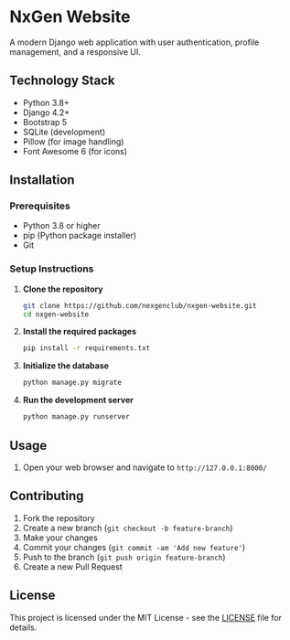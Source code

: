 # NxGen Website

A modern Django web application with user authentication, profile management, and a responsive UI.

## Technology Stack

- Python 3.8+
- Django 4.2+
- Bootstrap 5
- SQLite (development)
- Pillow (for image handling)
- Font Awesome 6 (for icons)

## Installation

### Prerequisites

- Python 3.8 or higher
- pip (Python package installer)
- Git

### Setup Instructions

1. **Clone the repository**
    ```bash
    git clone https://github.com/nexgenclub/nxgen-website.git
    cd nxgen-website
    ```

2. **Install the required packages**
    ```bash
    pip install -r requirements.txt
    ```

3. **Initialize the database**
    ```bash
    python manage.py migrate
    ```

4. **Run the development server**
    ```bash
    python manage.py runserver
    ```

## Usage

1. Open your web browser and navigate to `http://127.0.0.1:8000/`

## Contributing

1. Fork the repository
2. Create a new branch (`git checkout -b feature-branch`)
3. Make your changes
4. Commit your changes (`git commit -am 'Add new feature'`)
5. Push to the branch (`git push origin feature-branch`)
6. Create a new Pull Request

## License

This project is licensed under the MIT License - see the [LICENSE](LICENSE) file for details.